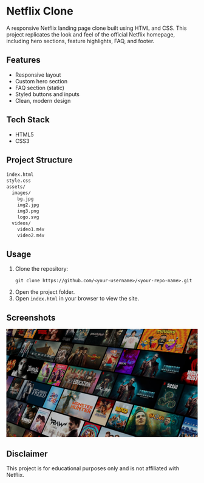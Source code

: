 # Netflix Clone

A responsive Netflix landing page clone built using HTML and CSS. This project replicates the look and feel of the official Netflix homepage, including hero sections, feature highlights, FAQ, and footer.

## Features
- Responsive layout
- Custom hero section
- FAQ section (static)
- Styled buttons and inputs
- Clean, modern design

## Tech Stack
- HTML5
- CSS3

## Project Structure
```
index.html
style.css
assets/
  images/
    bg.jpg
    img2.jpg
    img3.png
    logo.svg
  videos/
    video1.m4v
    video2.m4v
```

## Usage
1. Clone the repository:
   ```
   git clone https://github.com/<your-username>/<your-repo-name>.git
   ```
2. Open the project folder.
3. Open `index.html` in your browser to view the site.

## Screenshots
![Screenshot](assets/images/bg.jpg)

## Disclaimer
This project is for educational purposes only and is not affiliated with Netflix.
